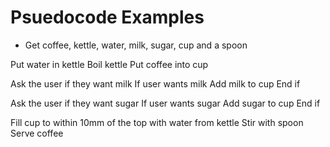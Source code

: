 # Psuedocode Examples

- Get coffee, kettle, water, milk, sugar, cup and a spoon

Put water in kettle
Boil kettle
Put coffee into cup

Ask the user if they want milk
If user wants milk
	Add milk to cup
End if

Ask the user if they want sugar
If user wants sugar
	Add sugar to cup
End if

Fill cup to within 10mm of the top with water from kettle
Stir with spoon
Serve coffee